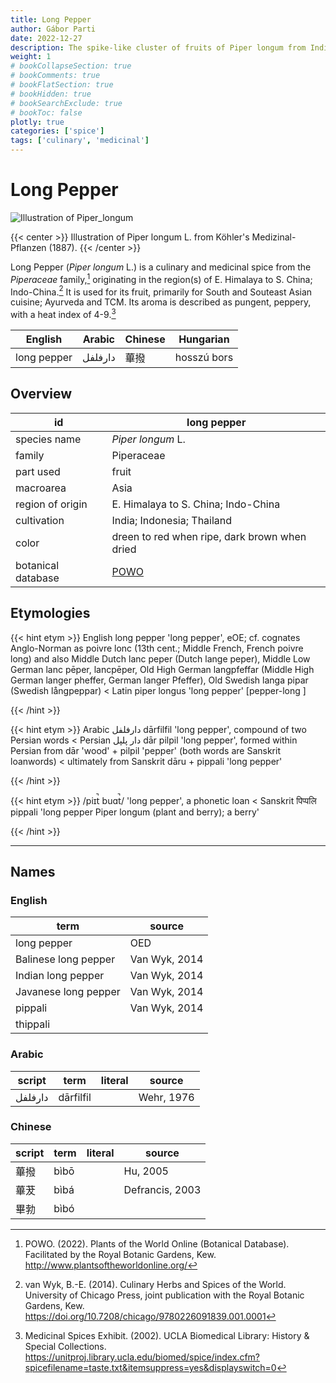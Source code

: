 ```yaml
---
title: Long Pepper
author: Gábor Parti
date: 2022-12-27
description: The spike-like cluster of fruits of Piper longum from India.
weight: 1
# bookCollapseSection: true
# bookComments: true
# bookFlatSection: true
# bookHidden: true
# bookSearchExclude: true
# bookToc: false
plotly: true
categories: ['spice']
tags: ['culinary', 'medicinal']
---
```


# Long Pepper

![Illustration of Piper_longum](/images/kohler/long_pepper.png)

{{< center >}}
Illustration of Piper longum L. from Köhler's Medizinal-Pflanzen (1887).
{{< /center >}}

Long Pepper (*Piper longum* L.) is a culinary and medicinal spice from the *Piperaceae* family,[^powo] originating in the region(s) of E. Himalaya to S. China; Indo-China.[^van_wyk_culinary_2014] It is used for its fruit, primarily for South and Souteast Asian cuisine; Ayurveda and TCM. Its aroma is described as pungent, peppery, with a heat index of 4-9.[^ucla_medicinal_2002]

|  English  | Arabic|Chinese| Hungarian |
|-----------|-------|-------|-----------|
|long pepper|دارفلفل|   蓽撥  |hosszú bors|

## Overview

|        id        |                    long pepper                    |
|------------------|---------------------------------------------------|
|   species name   |                 *Piper longum* L.                 |
|      family      |                     Piperaceae                    |
|     part used    |                       fruit                       |
|     macroarea    |                        Asia                       |
| region of origin |        E. Himalaya to S. China; Indo-China        |
|    cultivation   |             India; Indonesia; Thailand            |
|       color      |   dreen to red when ripe, dark brown when dried   |
|botanical database|[POWO](https://powo.science.kew.org/taxon/682031-1)|

## Etymologies

{{< hint etym >}}
English long pepper 'long pepper', eOE; cf. cognates Anglo-Norman as poivre lonc (13th cent.; Middle French, French poivre long) and also Middle Dutch lanc peper (Dutch lange peper), Middle Low German lanc pēper, lancpēper, Old High German langpfeffar (Middle High German langer pheffer, German langer Pfeffer), Old Swedish langa pipar (Swedish långpeppar) < Latin piper longus 'long pepper' [pepper-long ]

{{< /hint >}}

{{< hint etym >}}
Arabic دارفلفل dārfilfil 'long pepper', compound of two Persian words < Persian دار پلپل dār pilpil 'long pepper', formed within Persian from dār 'wood' + pilpil 'pepper' (both words are Sanskrit loanwords) < ultimately from Sanskrit dāru + pippali 'long pepper'

{{< /hint >}}

{{< hint etym >}}
/piɪt̚ buɑt̚/ 'long pepper', a phonetic loan < Sanskrit पिप्पलि pippali 'long pepper Piper longum (plant and berry); a berry'

{{< /hint >}}

***

## Names

### English

|        term        |    source   |
|--------------------|-------------|
|     long pepper    |     OED     |
|Balinese long pepper|Van Wyk, 2014|
| Indian long pepper |Van Wyk, 2014|
|Javanese long pepper|Van Wyk, 2014|
|       pippali      |Van Wyk, 2014|
|      thippali      |             |

### Arabic

| script|   term  |literal|  source  |
|-------|---------|-------|----------|
|دارفلفل|dārfilfil|       |Wehr, 1976|

### Chinese

|script|term|literal|     source    |
|------|----|-------|---------------|
|  蓽撥  |bìbō|       |    Hu, 2005   |
|  蓽茇  |bìbá|       |Defrancis, 2003|
|  畢勃  |bìbó|       |               |

[^powo]: POWO. (2022). Plants of the World Online (Botanical Database). Facilitated by the Royal Botanic Gardens, Kew. http://www.plantsoftheworldonline.org/
[^van_wyk_culinary_2014]: van Wyk, B.-E. (2014). Culinary Herbs and Spices of the World. University of Chicago Press, joint publication with the Royal Botanic Gardens, Kew. https://doi.org/10.7208/chicago/9780226091839.001.0001
[^ucla_medicinal_2002]: Medicinal Spices Exhibit. (2002). UCLA Biomedical Library: History & Special Collections. https://unitproj.library.ucla.edu/biomed/spice/index.cfm?spicefilename=taste.txt&itemsuppress=yes&displayswitch=0

